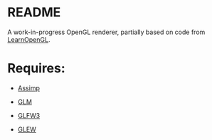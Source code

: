 # README #

A work-in-progress OpenGL renderer, partially based on code from [LearnOpenGL](http://learnopengl.com/).


# Requires: #

* [Assimp](http://www.assimp.org/)

* [GLM](http://glm.g-truc.net/)

* [GLFW3](http://www.glfw.org/)

* [GLEW](http://glew.sourceforge.net/)
